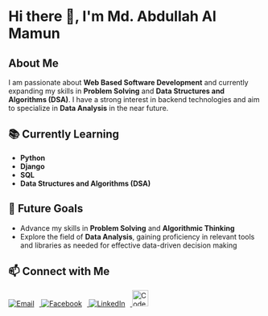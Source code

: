 # Hi there 👋, I'm Md. Abdullah Al Mamun

## About Me
I am passionate about **Web Based Software Development** and currently expanding my skills in **Problem Solving** and **Data Structures and Algorithms (DSA)**. I have a strong interest in backend technologies and aim to specialize in **Data Analysis** in the near future.

## 📚 Currently Learning
- **Python**
- **Django**
- **SQL**
- **Data Structures and Algorithms (DSA)**

## 🌱 Future Goals
- Advance my skills in **Problem Solving** and **Algorithmic Thinking**  
- Explore the field of **Data Analysis**, gaining proficiency in relevant tools and libraries as needed for effective data-driven decision making

## 📫 Connect with Me

<a href="mailto:abdullahalmamun.cs@gmail.com" target="_blank">
  <img src="https://img.icons8.com/ios-filled/32/000000/email.png" alt="Email" style="margin-right: 10px;"/>
</a>
<a href="https://www.facebook.com/mridha8854" target="_blank">
  <img src="https://img.icons8.com/ios-filled/32/000000/facebook-new.png" alt="Facebook" style="margin-right: 10px;"/>
</a>
<a href="https://www.linkedin.com/in/mdmamunabdullah/" target="_blank">
  <img src="https://img.icons8.com/ios-filled/32/000000/linkedin.png" alt="LinkedIn" style="margin-right: 10px;"/>
</a>
<a href="https://codeforces.com/profile/mamun8854" target="_blank">
  <img src="https://sta.codeforces.com/s/17645/images/codeforces-logo-with-telegram.png" alt="Codeforces" width="32" style="margin-right: 10px;"/>
</a>


